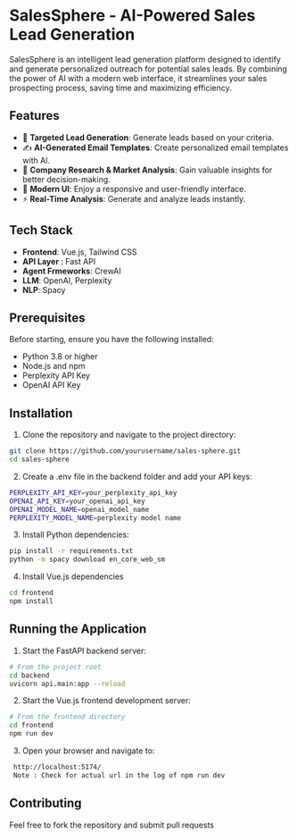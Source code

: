 # SalesSphere - AI-Powered Sales Lead Generation

SalesSphere is an intelligent lead generation platform designed to identify and generate personalized outreach for potential sales leads. By combining the power of AI with a modern web interface, it streamlines your sales prospecting process, saving time and maximizing efficiency.

## Features
- 🎯 **Targeted Lead Generation**: Generate leads based on your criteria.
- ✍️ **AI-Generated Email Templates**: Create personalized email templates with AI.
- 💼 **Company Research & Market Analysis**: Gain valuable insights for better decision-making.
- 🎨 **Modern UI**: Enjoy a responsive and user-friendly interface.
- ⚡ **Real-Time Analysis**: Generate and analyze leads instantly.
## Tech Stack
- **Frontend**: Vue.js, Tailwind CSS
- **API Layer** : Fast API
- **Agent Frmeworks**: CrewAI
- **LLM**: OpenAI, Perplexity
- **NLP**: Spacy

## Prerequisites
Before starting, ensure you have the following installed:
- Python 3.8 or higher
- Node.js and npm
- Perplexity API Key
- OpenAI API Key

## Installation
1. Clone the repository and navigate to the project directory:
```bash
git clone https://github.com/yourusername/sales-sphere.git
cd sales-sphere
```
2. Create a .env file in the backend folder and add your API keys:
```bash
PERPLEXITY_API_KEY=your_perplexity_api_key
OPENAI_API_KEY=your_openai_api_key
OPENAI_MODEL_NAME=openai_model_name
PERPLEXITY_MODEL_NAME=perplexity model name
```
3. Install Python dependencies:
```bash
pip install -r requirements.txt
python -m spacy download en_core_web_sm
```
4. Install Vue.js dependencies
```bash
cd frontend
npm install
```
## Running the Application
1. Start the FastAPI backend server:
```bash
# From the project root
cd backend
uvicorn api.main:app --reload
```
2. Start the Vue.js frontend development server:
```bash
# From the frontend directory
cd frontend
npm run dev
```

3. Open your browser and navigate to:
```bash
 http://localhost:5174/
 Note : Check for actual url in the log of npm run dev
```
## Contributing
Feel free to fork the repository and submit pull requests




